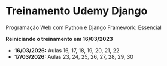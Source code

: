 # Treinamento Udemy Django
Programação Web com Python e Django Framework: Essencial

**Reiniciando o treinamento em 16/03/2023**
- **16/03/2026:** Aulas 16, 17, 18, 19, 20, 21, 22
- **17/03/2026:** Aulas 23, 24, 25, 26, 27, 28, 29, 30
